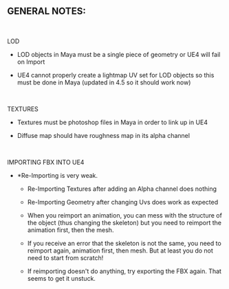 ## GENERAL NOTES:

 

LOD

-   LOD objects in Maya must be a single piece of geometry or UE4 will fail on Import

-   UE4 cannot properly create a lightmap UV set for LOD objects so this must be done in Maya (updated in 4.5 so it should work now)

 

TEXTURES

-   Textures must be photoshop files in Maya in order to link up in UE4

-   Diffuse map should have roughness map in its alpha channel

 

IMPORTING FBX INTO UE4

-   \*Re-Importing is very weak.

    -   Re-Importing Textures after adding an Alpha channel does nothing

    -   Re-Importing Geometry after changing Uvs does work as expected

    -   When you reimport an animation, you can mess with the structure of the object (thus changing the skeleton) but you need to reimport the animation first, then the mesh.

    -   If you receive an error that the skeleton is not the same, you need to reimport again, animation first, then mesh. But at least you do not need to start from scratch!

    -   If reimporting doesn't do anything, try exporting the FBX again. That seems to get it unstuck.
